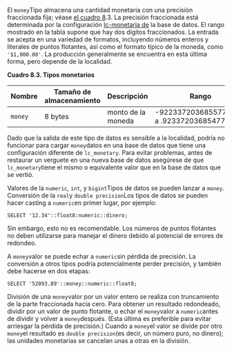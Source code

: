 El  `money`Tipo almacena una cantidad monetaria con una precisión fraccionada fija; véase [el cuadro 8](https://www.postgresql.org/docs/current/datatype-money.html#DATATYPE-MONEY-TABLE).3. La precisión fraccionada está determinada por la configuración [lc-monetaria de](https://www.postgresql.org/docs/current/runtime-config-client.html#GUC-LC-MONETARY) la base de datos. El rango mostrado en la tabla supone que hay dos  dígitos fraccionados. La entrada se acepta en una variedad de formatos,  incluyendo números enteros y literales de puntos flotantes, así como el  formato típico de la moneda, como `'$1,000.00'`. La producción generalmente se encuentra en esta última forma, pero depende de la localidad.

**Cuadro 8.3. Tipos monetarios**

| Nombre  | Tamaño de almacenamiento | Descripción        | Rango                                        |
| ------- | ------------------------ | ------------------ | -------------------------------------------- |
| `money` | 8 bytes                  | monto de la moneda | -92233720368557758.08 a .9233720368547788.07 |

Dado que la salida de este tipo de datos es sensible a la localidad, podría no funcionar para cargar  `money`datos en una base de datos que tiene una configuración diferente de `lc_monetary`. Para evitar problemas, antes de restaurar un verguete en una nueva base de datos asegúrese de que  `lc_monetary`tiene el mismo o equivalente valor que en la base de datos que se vertió.

Valores de la `numeric`, `int`, y  `bigint`Tipos de datos se pueden lanzar a `money`. Conversión de la  `real`y  `double precision`Los tipos de datos se pueden hacer casting a  `numeric`en primer lugar, por ejemplo:

```
SELECT '12.34'::float8:numeric::dinero;
```

Sin embargo, esto no es recomendable. Los números de puntos  flotantes no deben utilizarse para manejar el dinero debido al potencial de errores de redondeo.

A  `money`valor se puede echar a  `numeric`sin pérdida de precisión. La conversión a otros tipos podría potencialmente perder precisión, y también debe hacerse en dos etapas:

```
SELECT '52093.89'::money::numeric::float8;
```

División de una  `money`valor por un valor entero se realiza con truncamiento de la parte fraccionada hacia cero. Para obtener un resultado redondeado, dividir por un valor  de punto flotante, o echar el  `money`valor a  `numeric`antes de dividir y volver a  `money`después. (Esta última es preferible para evitar arriesgar la pérdida de precisión.) Cuando a  `money`el valor se divide por otro  `money`el resultado es  `double precision`(es decir, un número puro, no dinero); las unidades monetarias se cancelan unas a otras en la división.
